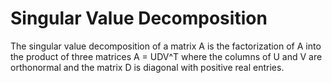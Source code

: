 # Singular Value Decomposition
The singular value decomposition of a matrix A is the factorization of A into the product of three matrices A = UDV^T where the columns of U and V are orthonormal and the matrix D is diagonal with positive real entries.
